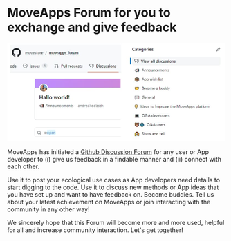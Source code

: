 # MoveApps Forum for you to exchange and give feedback

![Forum_Screenshot](Forum_Screen.jpg)

MoveApps has initiated a [Github Discussion Forum](https://github.com/movestore/moveapps_forum/discussions) for any user or App developer to (i) give us feedback in a findable manner and (ii) connect with each other. 

Use it to post your ecological use cases as App developers need details to start digging to the code. Use it to discuss new methods or App ideas that you have set up and want to have feedback on. Become buddies. Tell us about your latest achievement on MoveApps or join interacting with the community in any other way!

We sincerely hope that this Forum will become more and more used, helpful for all and increase community interaction. Let's get together!
